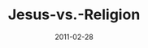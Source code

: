 ---
layout: music 
title: "Jesus-vs.-Religion"
series: "Heavy-Weights"
date: 2011-02-28 
description: "We'll wrestle with the question of how Jesus can claim to be the only way to God."
audio: "http://s3.amazonaws.com/crossroadsaudiomessages/heavyweights_03.mp3"
audio-duration: "52:51"
src: "http://www.crossroads.net/players/media/mediumHz/190x110HeavyWeights.jpg"
---